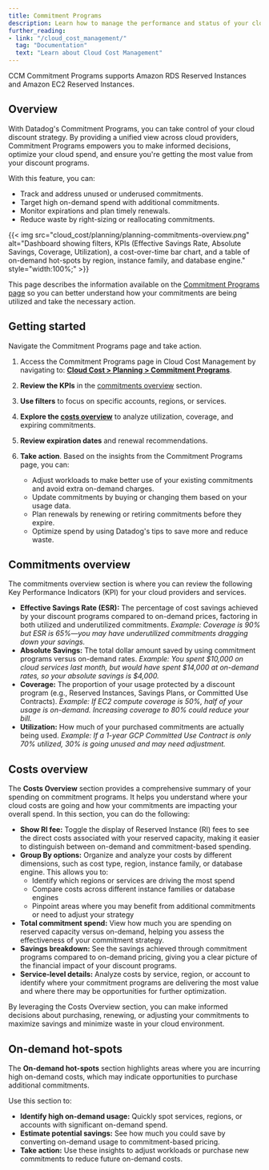 ```yaml
---
title: Commitment Programs
description: Learn how to manage the performance and status of your cloud discount programs.
further_reading:
- link: "/cloud_cost_management/"
  tag: "Documentation"
  text: "Learn about Cloud Cost Management"
---
```


<div class="alert alert-info">CCM Commitment Programs supports Amazon RDS Reserved Instances and Amazon EC2 Reserved Instances.</div>

## Overview

With Datadog's Commitment Programs, you can take control of your cloud discount strategy. By providing a unified view across cloud providers, Commitment Programs empowers you to make informed decisions, optimize your cloud spend, and ensure you're getting the most value from your discount programs.

With this feature, you can:

- Track and address unused or underused commitments.
- Target high on-demand spend with additional commitments.
- Monitor expirations and plan timely renewals.
- Reduce waste by right-sizing or reallocating commitments.

{{< img src="cloud_cost/planning/planning-commitments-overview.png" alt="Dashboard showing filters, KPIs (Effective Savings Rate, Absolute Savings, Coverage, Utilization), a cost-over-time bar chart, and a table of on-demand hot-spots by region, instance family, and database engine." style="width:100%;" >}}

This page describes the information available on the [Commitment Programs page][1] so you can better understand how your commitments are being utilized and take the necessary action.

## Getting started

Navigate the Commitment Programs page and take action.

1. Access the Commitment Programs page in Cloud Cost Management by navigating to: [**Cloud Cost > Planning > Commitment Programs**][1].
2. **Review the KPIs** in the [commitments overview](#commitments-overview) section.
3. **Use filters** to focus on specific accounts, regions, or services.
4. **Explore the [costs overview](#costs-overview)** to analyze utilization, coverage, and expiring commitments.
5. **Review expiration dates** and renewal recommendations.
6. **Take action**. Based on the insights from the Commitment Programs page, you can:

   - Adjust workloads to make better use of your existing commitments and avoid extra on-demand charges.
   - Update commitments by buying or changing them based on your usage data.
   - Plan renewals by renewing or retiring commitments before they expire.
   - Optimize spend by using Datadog's tips to save more and reduce waste.

## Commitments overview

The commitments overview section is where you can review the following Key Performance Indicators (KPI) for your cloud providers and services.

- **Effective Savings Rate (ESR):** The percentage of cost savings achieved by your discount programs compared to on-demand prices, factoring in both utilized and underutilized commitments. _Example: Coverage is 90% but ESR is 65%—you may have underutilized commitments dragging down your savings._
- **Absolute Savings:** The total dollar amount saved by using commitment programs versus on-demand rates. _Example: You spent $10,000 on cloud services last month, but would have spent $14,000 at on-demand rates, so your absolute savings is $4,000._
- **Coverage:** The proportion of your usage protected by a discount program (e.g., Reserved Instances, Savings Plans, or Committed Use Contracts). _Example: If EC2 compute coverage is 50%, half of your usage is on-demand. Increasing coverage to 80% could reduce your bill._
- **Utilization:** How much of your purchased commitments are actually being used. _Example: If a 1-year GCP Committed Use Contract is only 70% utilized, 30% is going unused and may need adjustment._

## Costs overview

The **Costs Overview** section provides a comprehensive summary of your spending on commitment programs. It helps you understand where your cloud costs are going and how your commitments are impacting your overall spend. In this section, you can do the following:

- **Show RI fee:** Toggle the display of Reserved Instance (RI) fees to see the direct costs associated with your reserved capacity, making it easier to distinguish between on-demand and commitment-based spending.
- **Group By options:** Organize and analyze your costs by different dimensions, such as cost type, region, instance family, or database engine. This allows you to:
  - Identify which regions or services are driving the most spend
  - Compare costs across different instance families or database engines
  - Pinpoint areas where you may benefit from additional commitments or need to adjust your strategy
- **Total commitment spend:** View how much you are spending on reserved capacity versus on-demand, helping you assess the effectiveness of your commitment strategy.
- **Savings breakdown:** See the savings achieved through commitment programs compared to on-demand pricing, giving you a clear picture of the financial impact of your discount programs.
- **Service-level details:** Analyze costs by service, region, or account to identify where your commitment programs are delivering the most value and where there may be opportunities for further optimization.

By leveraging the Costs Overview section, you can make informed decisions about purchasing, renewing, or adjusting your commitments to maximize savings and minimize waste in your cloud environment.

## On-demand hot-spots

The **On-demand hot-spots** section highlights areas where you are incurring high on-demand costs, which may indicate opportunities to purchase additional commitments.

Use this section to:

- **Identify high on-demand usage:** Quickly spot services, regions, or accounts with significant on-demand spend.
- **Estimate potential savings:** See how much you could save by converting on-demand usage to commitment-based pricing.
- **Take action:** Use these insights to adjust workloads or purchase new commitments to reduce future on-demand costs.

[1]: https://app.datadoghq.com/cost/plan/commitment-programs
